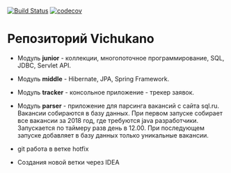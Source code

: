 [![Build Status](https://travis-ci.org/Vichukano/job4j.svg?branch=master)](https://travis-ci.org/Vichukano/job4j)
[![codecov](https://codecov.io/gh/Vichukano/job4j/branch/master/graph/badge.svg)](https://codecov.io/gh/Vichukano/job4j)
# Репозиторий Vichukano

- Модуль **junior** - коллекции, многопоточное программирование, SQL, JDBC, Servlet API.

- Модуль **middle** - Hibernate, JPA, Spring Framework.

- Модуль **tracker** - консольное приложение - трекер заявок.

- Модуль **parser** - приложение для парсинга вакансий с сайта sql.ru. Вакансии собираются в базу данных.
При первом запуске собирает все вакансии за 2018 год, где требуются java разработчики. 
Запускается по таймеру разв день в 12.00. При последующем запуске добавляет в базу данных только уникальные вакансии.

- git работа в ветке hotfix
- Создания новой ветки через IDEA